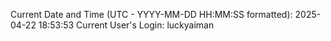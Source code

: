 Current Date and Time (UTC - YYYY-MM-DD HH:MM:SS formatted): 2025-04-22 18:53:53
Current User's Login: luckyaiman
